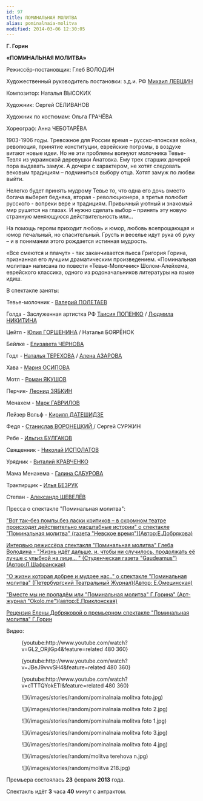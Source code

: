 ```yaml
---
id: 97
title: ПОМИНАЛЬНАЯ МОЛИТВА
alias: pominalnaia-molitva
modified: 2014-03-06 12:30:05
---
```


**Г. Горин**

**«ПОМИНАЛЬНАЯ МОЛИТВА»**

Режиссёр-постановщик: Глеб ВОЛОДИН

Художественный руководитель постановки: з.д.и. РФ <a href="153-mihail-levshin.html">Михаил ЛЕВШИН</a>

Композитор: Наталья ВЫСОКИХ

Художник: Сергей СЕЛИВАНОВ

Художник по костюмам: Ольга ГРАЧЁВА

Хореограф: Анна ЧЕБОТАРЁВА

1903-1906 годы. Тревожное для России время – русско-японская война, революция, принятие конституции, еврейские погромы, в воздухе витают новые идеи. Но не эти проблемы волнуют молочника Тевье-Тевля из украинской деревушки Анатовка. Ему трех старших дочерей пора выдавать замуж. А дочери с характером, не хотят следовать вековым традициям – подчиниться выбору отца. Хотят замуж по любви выйти.

Нелегко будет принять мудрому Тевье то, что одна его дочь вместо богача выберет бедняка, вторая - революционера, а третья полюбит русского - вопреки вере и традициям. Привычный уютный и знакомый мир рушится на глазах. И нужно сделать выбор – принять эту новую странную меняющуюся действительность или…

На помощь героям приходит любовь и юмор, любовь всепрощающая и юмор печальный, но спасительный. Грусть и веселье идут рука об руку – и в понимании этого рождается истинная мудрость.

«Все смеются и плачут» - так заканчивается пьеса Григория Горина, признанная его лучшим драматическим произведением. «Поминальная молитва» написана по повести «Тевье-Молочник» Шолом-Алейхема, еврейского классика, одного из родоначальников литературы на языке идиш.

В спектакле заняты:

Тевье-молочник - <a href="82-valerii-poletaev.html">Валерий ПОЛЕТАЕВ</a>

Голда - Заслуженная артистка РФ <a href="26-popenko-taisija.html">Таисия ПОПЕНКО</a> / <a href="63-lyda-nikitina.html">Людмила НИКИТИНА</a>

Цейтл - <a href="49-ylia-gorshenina.html">Юлия ГОРШЕНИНА</a> / Наталья БОЯРЁНОК

Бейлке - <a href="48-chernovaelizaveta.html">Елизавета ЧЕРНОВА </a>

Годл - <a href="56-natasha-terehova.html">Наталья ТЕРЕХОВА</a> / <a href="86-alena-azarova.html">Алена АЗАРОВА</a>

Хава - <a href="301-mariaosipova.html">Мария ОСИПОВА</a>

Мотл - <a href="88-roman-yakushov.html">Роман ЯКУШОВ</a>

Перчик- <a href="67-leonid-zabkin.html">Леонид ЗЯБКИН</a>

Менахем - <a href="112-mark-gavrilov.html">Марк ГАВРИЛОВ</a>

Лейзер Вольф - <a href="281-kirilldateshidze.html">Кирилл ДАТЕШИДЗЕ</a>

Федя - <a href="51-stas-voronetski.html">Станислав ВОРОНЕЦКИЙ </a>/ Сергей СУРЖИН

Ребе - <a href="77-ilgiz-bulgakov.html">Ильгиз БУЛГАКОВ</a>

Священник - <a href="54-nikolai-ispolatov.html">Николай ИСПОЛАТОВ</a>

Урядник - <a href="66-vitalii-kravchenko.html">Виталий КРАВЧЕНКО</a>

Мама Менахема - <a href="61-galina-saburova.html">Галина САБУРОВА</a>

Трактирщик - <a href="83-bezryk-ilya.html">Илья БЕЗРУК</a>

Степан - <a href="87-aleksandr-shevelov.html">Александр ШЕВЕЛЁВ</a>

Пресса о спектакле "Поминальная молитва":

<a href="265-pressa-premera-pomanalnaya-555.html">"Вот так–без помпы,без ласки критиков – в скромном театре происходят действительно масштабные истории" о спектакле "Поминальная молитва" (газета "Невское время")(Автор:Е.Добрякова)</a>

<a href="263------q-q.html">Интервью режиссёра спектакля "Поминальная молитва" Глеба Володина - "Жизнь идёт дальше, и, чтобы ни случилось, продолжать её лучше с улыбкой на лице… " (Студенческая газета "Gaudeamus")(Автор:Л.Шафранская)</a>

<a href="262-pressa-ptj-pomanalnaya-molitva.html">"О жизни которая добрее и мудрее нас.." о спектакле "Поминальная молитва" (Петербургский Театральный Журнал)(Автор: Е.Омецинская)</a>

<a href="258-pressa-premera-pomanalnaya-molitva.html">"Вместе мы не пропадём или "Поминальная молитва" Г.Горина" (Арт-журнал "Okolo.me")(автор:Е.Приклонская)</a>

<a href="257-recenzia-na-pominalnaya-molitva.html"> Рецензия Елены Добряковой о премьерном спектакле "Поминальная молитва" Г.Горин</a>

Видео:

<figure>{youtube:http://www.youtube.com/watch?v=GL2_ORjlGp4&amp;feature=related 480 360}</figure>

<figure>{youtube:http://www.youtube.com/watch?v=JBeJ9vvvSH4&amp;feature=related 480 360}</figure>

<figure>{youtube:http://www.youtube.com/watch?v=cTTTQYokETI&amp;feature=related 480 360}</figure>

<figure>
![](/images/stories/random/pominalnaia molitva foto.jpg)
</figure>

<figure>
![](/images/stories/random/pominalnaia molitva foto 2.jpg)
</figure>

<figure>
![](/images/stories/random/pominalnaia molitva foto 1.jpg)
</figure>

<figure>
![](/images/stories/random/pominalnaia molitva foto 3.jpg)
</figure>

<figure>
![](/images/stories/random/pominalnaia molitva foto 4.jpg)
</figure>

<figure>
![](/images/stories/random/molitva terehova n.jpg)
</figure>

<figure>
![](/images/stories/random/molitva 218.jpg)
</figure>

Премьера состоялась **23** февраля **2013** года.

Спектакль идёт **3** часа **40** минут с антрактом.

